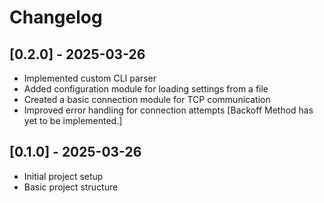 # Changelog

## [0.2.0] - 2025-03-26
- Implemented custom CLI parser
- Added configuration module for loading settings from a file
- Created a basic connection module for TCP communication
- Improved error handling for connection attempts [Backoff Method has yet to be implemented.]

## [0.1.0] - 2025-03-26
- Initial project setup
- Basic project structure

